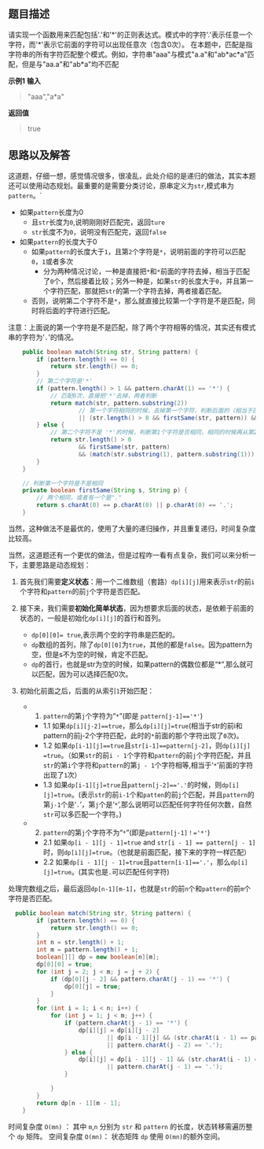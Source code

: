 ## 题目描述
请实现一个函数用来匹配包括'.'和'\*'的正则表达式。模式中的字符'.'表示任意一个字符，而'\*'表示它前面的字符可以出现任意次（包含0次）。 在本题中，匹配是指字符串的所有字符匹配整个模式。例如，字符串"aaa"与模式"a.a"和"ab\*ac\*a"匹配，但是与"aa.a"和"ab*a"均不匹配

**示例1**
**输入**
> "aaa","a*a"

**返回值**
> true

## 思路以及解答
这道题，仔细一想，感觉情况很多，很凌乱，此处介绍的是递归的做法，其实本题还可以使用动态规划。最重要的是需要分类讨论，原串定义为`str`,模式串为`pattern`。`
- 如果`pattern`长度为0
  - 且`str`长度为`0`,说明刚刚好匹配完，返回`ture`
  - `str`长度不为`0`，说明没有匹配完，返回`false`
- 如果`pattern`的长度大于0
  - 如果`pattern`的长度大于`1`，且第`2`个字符是`*`，说明前面的字符可以匹配`0`，`1`或者多次
    - 分为两种情况讨论，一种是直接把`*`和`*`前面的字符去掉，相当于匹配了`0`个，然后接着比较；另外一种是，如果`str`的长度大于`0`，并且第一个字符匹配，那就把`str`的第一个字符去掉，两者接着匹配。
  - 否则，说明第二个字符不是`*`，那么就直接比较第一个字符是不是匹配，同时将后面的字符进行匹配。

注意：上面说的第一个字符是不是匹配，除了两个字符相等的情况，其实还有模式串的字符为'`.`'的情况。
```java
    public boolean match(String str, String pattern) {
        if (pattern.length() == 0) {
            return str.length() == 0;
        }
        // 第二个字符是'*'
        if (pattern.length() > 1 && pattern.charAt(1) == '*') {
            // 匹配0次，直接把'*'去掉，两者判断
            return match(str, pattern.substring(2))
                    // 第一个字符相同的时候，去掉第一个字符，判断后面的（相当于匹配多次）
                    || (str.length() > 0 && firstSame(str, pattern)) && match(str.substring(1), pattern);
        } else {
            // 第二个字符不是 '*'的时候，判断第1个字符是否相同，相同的时候再从第2位开始比较
            return str.length() > 0 
                    && firstSame(str, pattern) 
                    && (match(str.substring(1), pattern.substring(1)));
        }
    }

    // 判断第一个字符是不是相同
    private boolean firstSame(String s, String p) {
        // 两个相同，或者有一个是"."
        return s.charAt(0) == p.charAt(0) || p.charAt(0) == '.';
    }
```
当然，这种做法不是最优的，使用了大量的递归操作，并且重复递归，时间复杂度比较高。

当然，这道题还有一个更优的做法，但是过程咋一看有点复杂，我们可以来分析一下，主要思路是动态规划：

1. 首先我们需要**定义状态**：用一个二维数组（套路）`dp[i][j]`用来表示`str`的前`i`个字符和`pattern`的前`j`个字符是否匹配。

2. 接下来，我们需要**初始化简单状态**，因为想要求后面的状态，是依赖于前面的状态的，一般是初始化`dp[i][j]`的首行和首列。
   - `dp[0][0]= true`,表示两个空的字符串是匹配的。
   - `dp`数组的首列，除了`dp[0][0]`为`true`，其他的都是`false`。因为pattern为空，但是s不为空的时候，肯定不匹配。
   - `dp`的首行，也就是str为空的时候，如果pattern的偶数位都是“*”,那么就可以匹配，因为可以选择匹配0次。

3. 初始化前面之后，后面的从索引`1`开始匹配：
   - 1. `pattern`的第`j`个字符为“`*`”(即是 `pattern[j-1]=='*'`)
     - 1.1 如果`dp[i][j-2]==true`，那么`dp[i][j]=true`(相当于str的前i和pattern的前j-2个字符匹配，此时的`*`前面的那个字符出现了`0`次)。
     - 1.2 如果`dp[i-1][j]==true`且`str[i-1]==pattern[j-2]`，则`dp[i][j] =true`。（如果`str`的前`i - 1`个字符和`pattern`的前`j`个字符匹配，并且`str`的第`i`个字符和`pattern`的第`j - 1`个字符相等,相当于‘`*`’前面的字符出现了`1`次）
     - 1.3 如果`dp[i-1][j]=true`且`pattern[j-2]=='.'`的时候，则`dp[i][j]=true`。(表示`str`的前`i-1`个和`patten`的前`j`个匹配，并且`pattern`的第`j-1`个是‘`.`’，第`j`个是‘`*`’,那么说明可以匹配任何字符任何次数，自然`str`可以多匹配一个字符。)
   - 2. `pattern`的第`j`个字符不为“`*`”(即是`pattern[j-1]！='*'`)
     - 2.1 如果`dp[i - 1][j - 1]=true` and `str[i - 1] == pattern[j - 1]`时，则`dp[i][j]=true`。（也就是前面匹配，接下来的字符一样匹配）
     - 2.2 如果`dp[i - 1][j - 1]=true`且`pattern[i-1]=='.'`，那么`dp[i][j]=true`。(其实也是`.`可以匹配任何字符)

处理完数组之后，最后返回`dp[n-1][m-1]`，也就是`str`的前`n`个和`pattern`的前`m`个字符是否匹配。

```java
  public boolean match(String str, String pattern) {
        if (pattern.length() == 0) {
            return str.length() == 0;
        }
        int n = str.length() + 1;
        int m = pattern.length() + 1;
        boolean[][] dp = new boolean[n][m];
        dp[0][0] = true;
        for (int j = 2; j < m; j = j + 2) {
            if (dp[0][j - 2] && pattern.charAt(j - 1) == '*') {
                dp[0][j] = true;
            }
        }
        for (int i = 1; i < n; i++) {
            for (int j = 1; j < m; j++) {
                if (pattern.charAt(j - 1) == '*') {
                    dp[i][j] = dp[i][j - 2]
                            || dp[i - 1][j] && (str.charAt(i - 1) == pattern.charAt(j - 2)
                            || pattern.charAt(j - 2) == '.');
                } else {
                    dp[i][j] = dp[i - 1][j - 1] && (str.charAt(i - 1) == pattern.charAt(j - 1)
                            || pattern.charAt(j - 1) == '.');
                }

            }
        }
        return dp[n - 1][m - 1];
    }
```
时间复杂度 `O(mn)` ： 其中 `m`,`n` 分别为 `str` 和 `pattern` 的长度，状态转移需遍历整个 `dp` 矩阵。
空间复杂度 `O(mn)`： 状态矩阵 `dp` 使用 `O(mn)`的额外空间。
